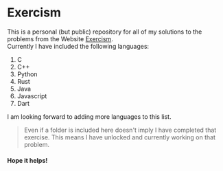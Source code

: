 # Exercism
This is a personal (but public) repository for all of my solutions to the problems from the Website [Exercism](www.exercism.io "Exercism is an independent not-for-profit organisation, run by a small team, and supported by 1,832 wonderful volunteers.").\
Currently I have included the following languages:
1. C
2. C++
3. Python
4. Rust
5. Java
6. Javascript
7. Dart

I am looking forward to adding more languages to this list. 
> Even if a folder is included here doesn't imply I have completed that exercise. This means I have unlocked and currently working on that problem.
#### Hope it helps!
